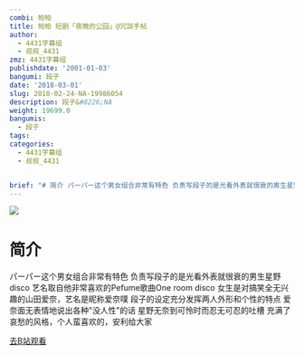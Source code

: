 ```yaml
---
combi: 帕帕
title: 帕帕 短剧「夜晚的公园」@冗談手帖
author:
  - 4431字幕组
  - 叔叔_4431
zmz: 4431字幕组
publishdate: '2001-01-03'
bangumi: 段子
date: '2018-03-01'
slug: 2018-02-24-NA-19986054
description: 段子&#8226;NA
weight: 19699.0
bangumis:
  - 段子
tags:
categories:
  - 4431字幕组
  - 叔叔_4431


brief: "# 简介 パーパー这个男女组合非常有特色 负责写段子的是光看外表就很衰的男生星野disco 艺名取自他非常喜欢的Pefume歌曲One room disco 女生是对搞笑全无兴趣的山田爱奈，艺名是昵称爱奈噗 段子的设定充分发挥两人外形和个性的特点 爱奈面无表情地说出各种没人性的话 星野无奈到可怜时而忍无可忍的吐槽 充满了哀愁的风格，个人蛮喜欢的，安利给大家"
---
```

![](https://i.imgur.com/A7OZYEP.png)
# 简介  
パーパー这个男女组合非常有特色
负责写段子的是光看外表就很衰的男生星野disco
艺名取自他非常喜欢的Pefume歌曲One room disco
女生是对搞笑全无兴趣的山田爱奈，艺名是昵称爱奈噗
段子的设定充分发挥两人外形和个性的特点
爱奈面无表情地说出各种"没人性"的话
星野无奈到可怜时而忍无可忍的吐槽
充满了哀愁的风格，个人蛮喜欢的，安利给大家  

[去B站观看](https://www.bilibili.com/video/av19986054/)
 
